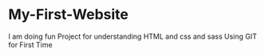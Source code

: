 # My-First-Website
I am doing fun Project for understanding HTML and css and sass
Using GIT for First Time
